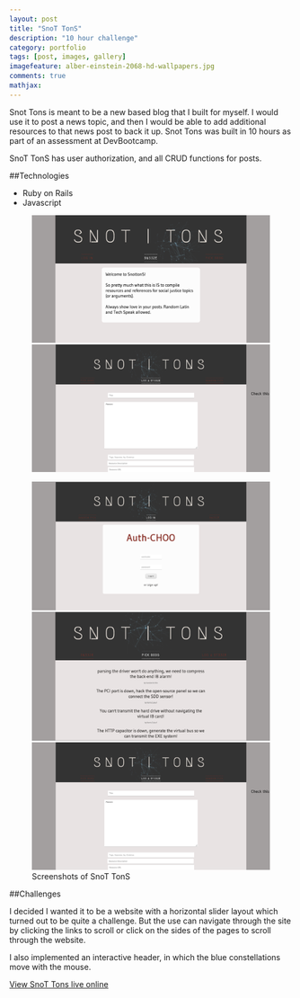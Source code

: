 ```yaml
---
layout: post
title: "SnoT TonS"
description: "10 hour challenge"
category: portfolio
tags: [post, images, gallery]
imagefeature: alber-einstein-2068-hd-wallpapers.jpg
comments: true
mathjax:
---
```

Snot Tons is meant to be a new based blog that I built for myself. I would use it to post a news topic, and then I would be able to add additional resources to that news post to back it up. Snot Tons was built in 10 hours as part of an assessment at DevBootcamp.

SnoT TonS has user authorization, and all CRUD functions for posts.

##Technologies
- Ruby on Rails
- Javascript


<figure class="half">
  <a href="/images/snot/log.png"><img src="/images/snot/sneeze.png"></a>
  <a href="/images/snot/view.png"><img src="/images/snot/log.png"></a>
</figure>
<figure class="third">
  <a href="/images/snot/view.png"><img src="/images/snot/auth.png"></a>
  <a href="/images/snot/auth.png"><img src="/images/snot/boog.png"></a>
  <a href="/images/snot/boog.png"><img src="/images/snot/log.png"></a>
  <figcaption>Screenshots of SnoT TonS</figcaption>
</figure>

##Challenges

I decided I wanted it to be a website with a horizontal slider layout which turned out to be quite a challenge. But the use can navigate through the site by clicking the links to scroll or click on the sides of the pages to scroll through the website.

I also implemented an interactive header, in which the blue constellations move with the mouse.

<a href = "http://snot.herokuapp.com">View SnoT Tons live online</a>